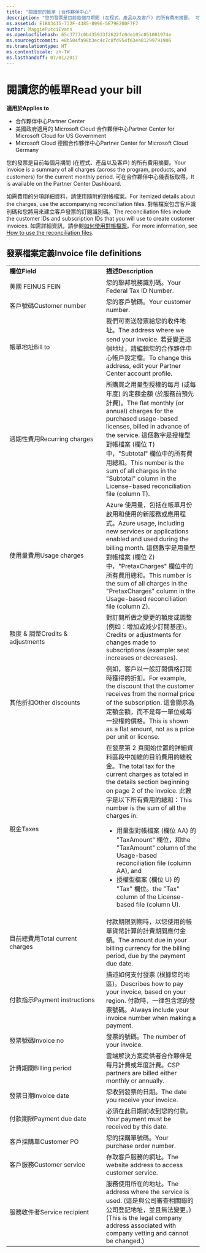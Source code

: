 ```yaml
---
title: "閱讀您的帳單 |合作夥伴中心"
description: "您的發票是目前每個月期間 (在程式、產品以及客戶) 的所有費用摘要。 可在合作夥伴中心儀表板取得。"
ms.assetid: E1BA3415-732F-4385-8996-5E79E200F7F7
author: MaggiePucciEvans
ms.openlocfilehash: 65c3777c0bd35933f2622fc0de105c051001974e
ms.sourcegitcommit: e8b504fa98b3ec4c7c8fd954f63ea81299791906
ms.translationtype: HT
ms.contentlocale: zh-TW
ms.lasthandoff: 07/01/2017
---
```

# <a name="read-your-bill"></a><span data-ttu-id="deef2-104">閱讀您的帳單</span><span class="sxs-lookup"><span data-stu-id="deef2-104">Read your bill</span></span>

**<span data-ttu-id="deef2-105">適用於</span><span class="sxs-lookup"><span data-stu-id="deef2-105">Applies to</span></span>**

-  <span data-ttu-id="deef2-106">合作夥伴中心</span><span class="sxs-lookup"><span data-stu-id="deef2-106">Partner Center</span></span>
-  <span data-ttu-id="deef2-107">美國政府適用的 Microsoft Cloud 合作夥伴中心</span><span class="sxs-lookup"><span data-stu-id="deef2-107">Partner Center for Microsoft Cloud for US Government</span></span>
-  <span data-ttu-id="deef2-108">Microsoft Cloud 德國合作夥伴中心</span><span class="sxs-lookup"><span data-stu-id="deef2-108">Partner Center for Microsoft Cloud Germany</span></span>

<span data-ttu-id="deef2-109">您的發票是目前每個月期間 (在程式、產品以及客戶) 的所有費用摘要。</span><span class="sxs-lookup"><span data-stu-id="deef2-109">Your invoice is a summary of all charges (across the program, products, and customers) for the current monthly period.</span></span> <span data-ttu-id="deef2-110">可在合作夥伴中心儀表板取得。</span><span class="sxs-lookup"><span data-stu-id="deef2-110">It is available on the Partner Center Dashboard.</span></span>

<span data-ttu-id="deef2-111">如需費用的分項詳細資料，請使用隨附的對帳檔案。</span><span class="sxs-lookup"><span data-stu-id="deef2-111">For itemized details about the charges, use the accompanying reconciliation files.</span></span> <span data-ttu-id="deef2-112">對帳檔案包含客戶識別碼和您將用來建立客戶發票的訂閱識別碼。</span><span class="sxs-lookup"><span data-stu-id="deef2-112">The reconciliation files include the customer IDs and subscription IDs that you will use to create customer invoices.</span></span> <span data-ttu-id="deef2-113">如需詳細資訊，請參閱[如何使用對帳檔案](use-the-reconciliation-files.md)。</span><span class="sxs-lookup"><span data-stu-id="deef2-113">For more information, see [How to use the reconciliation files](use-the-reconciliation-files.md).</span></span>

## <a name="invoice-file-definitions"></a><span data-ttu-id="deef2-114">發票檔案定義</span><span class="sxs-lookup"><span data-stu-id="deef2-114">Invoice file definitions</span></span>


<table>
<colgroup>
<col width="50%" />
<col width="50%" />
</colgroup>
<tbody>
<tr class="odd">
<td><strong><span data-ttu-id="deef2-115">欄位</span><span class="sxs-lookup"><span data-stu-id="deef2-115">Field</span></span></strong></td>
<td><strong><span data-ttu-id="deef2-116">描述</span><span class="sxs-lookup"><span data-stu-id="deef2-116">Description</span></span></strong></td>
</tr>
<tr class="even">
<td><span data-ttu-id="deef2-117">美國 FEIN</span><span class="sxs-lookup"><span data-stu-id="deef2-117">US FEIN</span></span></td>
<td><span data-ttu-id="deef2-118">您的聯邦稅務識別碼。</span><span class="sxs-lookup"><span data-stu-id="deef2-118">Your Federal Tax ID Number.</span></span></td>
</tr>
<tr class="odd">
<td><span data-ttu-id="deef2-119">客戶號碼</span><span class="sxs-lookup"><span data-stu-id="deef2-119">Customer number</span></span></td>
<td><span data-ttu-id="deef2-120">您的客戶號碼。</span><span class="sxs-lookup"><span data-stu-id="deef2-120">Your customer number.</span></span></td>
</tr>
<tr class="even">
<td><span data-ttu-id="deef2-121">帳單地址</span><span class="sxs-lookup"><span data-stu-id="deef2-121">Bill to</span></span></td>
<td><span data-ttu-id="deef2-122">我們可寄送發票給您的收件地址。</span><span class="sxs-lookup"><span data-stu-id="deef2-122">The address where we send your invoice.</span></span> <span data-ttu-id="deef2-123">若要變更這個地址，請編輯您的合作夥伴中心帳戶設定檔。</span><span class="sxs-lookup"><span data-stu-id="deef2-123">To change this address, edit your Partner Center account profile.</span></span></td>
</tr>
<tr class="odd">
<td><span data-ttu-id="deef2-124">週期性費用</span><span class="sxs-lookup"><span data-stu-id="deef2-124">Recurring charges</span></span></td>
<td><span data-ttu-id="deef2-125">所購買之用量型授權的每月 (或每年度) 的定額金額 (於服務前預先計費)。</span><span class="sxs-lookup"><span data-stu-id="deef2-125">The flat monthly (or annual) charges for the purchased usage-based licenses, billed in advance of the service.</span></span> <span data-ttu-id="deef2-126">這個數字是授權型對帳檔案 (欄位 T) 中，&quot;Subtotal&quot; 欄位中的所有費用總和。</span><span class="sxs-lookup"><span data-stu-id="deef2-126">This number is the sum of all charges in the &quot;Subtotal&quot; column in the License-based reconciliation file (column T).</span></span></td>
</tr>
<tr class="even">
<td><span data-ttu-id="deef2-127">使用量費用</span><span class="sxs-lookup"><span data-stu-id="deef2-127">Usage charges</span></span></td>
<td><span data-ttu-id="deef2-128">Azure 使用量，包括在帳單月份啟用和使用的新服務或應用程式。</span><span class="sxs-lookup"><span data-stu-id="deef2-128">Azure usage, including new services or applications enabled and used during the billing month.</span></span> <span data-ttu-id="deef2-129">這個數字是用量型對帳檔案 (欄位 Z) 中，&quot;PretaxCharges&quot; 欄位中的所有費用總和。</span><span class="sxs-lookup"><span data-stu-id="deef2-129">This number is the sum of all charges in the &quot;PretaxCharges&quot; column in the Usage-based reconciliation file (column Z).</span></span></td>
</tr>
<tr class="odd">
<td><span data-ttu-id="deef2-130">額度 &amp; 調整</span><span class="sxs-lookup"><span data-stu-id="deef2-130">Credits &amp; adjustments</span></span></td>
<td><span data-ttu-id="deef2-131">對訂閱所做之變更的額度或調整 (例如：增加或減少訂閱基座)。</span><span class="sxs-lookup"><span data-stu-id="deef2-131">Credits or adjustments for changes made to subscriptions (example: seat increases or decreases).</span></span></td>
</tr>
<tr class="even">
<td><span data-ttu-id="deef2-132">其他折扣</span><span class="sxs-lookup"><span data-stu-id="deef2-132">Other discounts</span></span></td>
<td><span data-ttu-id="deef2-133">例如，客戶以一般訂閱價格訂閱時獲得的折扣。</span><span class="sxs-lookup"><span data-stu-id="deef2-133">For example, the discount that the customer receives from the normal price of the subscription.</span></span> <span data-ttu-id="deef2-134">這會顯示為定額金額，而不是每一單位或每一授權的價格。</span><span class="sxs-lookup"><span data-stu-id="deef2-134">This is shown as a flat amount, not as a price per unit or license.</span></span></td>
</tr>
<tr class="odd">
<td><span data-ttu-id="deef2-135">稅金</span><span class="sxs-lookup"><span data-stu-id="deef2-135">Taxes</span></span></td>
<td><span data-ttu-id="deef2-136">在發票第 2 頁開始位置的詳細資料區段中加總的目前費用的總稅金。</span><span class="sxs-lookup"><span data-stu-id="deef2-136">The total tax for the current charges as totaled in the details section beginning on page 2 of the invoice.</span></span> <span data-ttu-id="deef2-137">此數字是以下所有費用的總和：</span><span class="sxs-lookup"><span data-stu-id="deef2-137">This number is the sum of all the charges in:</span></span>
<ul>
<li><span data-ttu-id="deef2-138">用量型對帳檔案 (欄位 AA) 的 &quot;TaxAmount&quot; 欄位，和</span><span class="sxs-lookup"><span data-stu-id="deef2-138">the &quot;TaxAmount&quot; column of the Usage-based reconciliation file (column AA), and</span></span></li>
<li><span data-ttu-id="deef2-139">授權型檔案 (欄位 U) 的 &quot;Tax&quot; 欄位。</span><span class="sxs-lookup"><span data-stu-id="deef2-139">the &quot;Tax&quot; column of the License-based file (column U).</span></span></li>
</ul></td>
</tr>
<tr class="even">
<td><span data-ttu-id="deef2-140">目前總費用</span><span class="sxs-lookup"><span data-stu-id="deef2-140">Total current charges</span></span></td>
<td><span data-ttu-id="deef2-141">付款期限到期時，以您使用的帳單貨幣計算的計費期間應付金額。</span><span class="sxs-lookup"><span data-stu-id="deef2-141">The amount due in your billing currency for the billing period, due by the payment due date.</span></span></td>
</tr>
<tr class="odd">
<td><span data-ttu-id="deef2-142">付款指示</span><span class="sxs-lookup"><span data-stu-id="deef2-142">Payment instructions</span></span></td>
<td><span data-ttu-id="deef2-143">描述如何支付發票 (根據您的地區)。</span><span class="sxs-lookup"><span data-stu-id="deef2-143">Describes how to pay your invoice, based on your region.</span></span> <span data-ttu-id="deef2-144">付款時，一律包含您的發票號碼。</span><span class="sxs-lookup"><span data-stu-id="deef2-144">Always include your invoice number when making a payment.</span></span></td>
</tr>
<tr class="even">
<td><span data-ttu-id="deef2-145">發票號碼</span><span class="sxs-lookup"><span data-stu-id="deef2-145">Invoice no</span></span></td>
<td><span data-ttu-id="deef2-146">發票的號碼。</span><span class="sxs-lookup"><span data-stu-id="deef2-146">The number of your invoice.</span></span></td>
</tr>
<tr class="odd">
<td><span data-ttu-id="deef2-147">計費期間</span><span class="sxs-lookup"><span data-stu-id="deef2-147">Billing period</span></span></td>
<td><span data-ttu-id="deef2-148">雲端解決方案提供者合作夥伴是每月計費或年度計費。</span><span class="sxs-lookup"><span data-stu-id="deef2-148">CSP partners are billed either monthly or annually.</span></span></td>
</tr>
<tr class="even">
<td><span data-ttu-id="deef2-149">發票日期</span><span class="sxs-lookup"><span data-stu-id="deef2-149">Invoice date</span></span></td>
<td><span data-ttu-id="deef2-150">您收到發票的日期。</span><span class="sxs-lookup"><span data-stu-id="deef2-150">The date you receive your invoice.</span></span></td>
</tr>
<tr class="odd">
<td><span data-ttu-id="deef2-151">付款期限</span><span class="sxs-lookup"><span data-stu-id="deef2-151">Payment due date</span></span></td>
<td><span data-ttu-id="deef2-152">必須在此日期前收到您的付款。</span><span class="sxs-lookup"><span data-stu-id="deef2-152">Your payment must be received by this date.</span></span></td>
</tr>
<tr class="even">
<td><span data-ttu-id="deef2-153">客戶採購單</span><span class="sxs-lookup"><span data-stu-id="deef2-153">Customer PO</span></span></td>
<td><span data-ttu-id="deef2-154">您的採購單號碼。</span><span class="sxs-lookup"><span data-stu-id="deef2-154">Your purchase order number.</span></span></td>
</tr>
<tr class="odd">
<td><span data-ttu-id="deef2-155">客戶服務</span><span class="sxs-lookup"><span data-stu-id="deef2-155">Customer service</span></span></td>
<td><span data-ttu-id="deef2-156">存取客戶服務的網址。</span><span class="sxs-lookup"><span data-stu-id="deef2-156">The website address to access customer service.</span></span></td>
</tr>
<tr class="even">
<td><span data-ttu-id="deef2-157">服務收件者</span><span class="sxs-lookup"><span data-stu-id="deef2-157">Service recipient</span></span></td>
<td><span data-ttu-id="deef2-158">服務使用所在的地址。</span><span class="sxs-lookup"><span data-stu-id="deef2-158">The address where the service is used.</span></span> <span data-ttu-id="deef2-159">(這是與公司審查相關聯的公司登記地址，並且無法變更。)</span><span class="sxs-lookup"><span data-stu-id="deef2-159">(This is the legal company address associated with company vetting and cannot be changed.)</span></span></td>
</tr>
</tbody>
</table>

 

 

 



